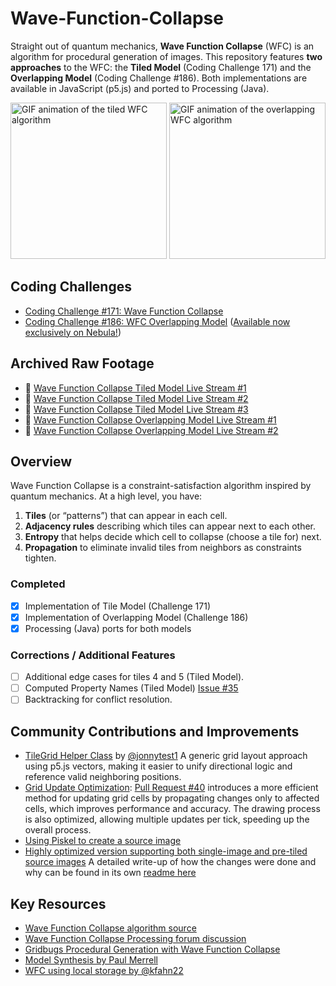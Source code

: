 # Wave-Function-Collapse

Straight out of quantum mechanics, **Wave Function Collapse** (WFC) is an algorithm for procedural generation of images. This repository features **two approaches** to the WFC: the **Tiled Model** (Coding Challenge 171) and the **Overlapping Model** (Coding Challenge #186). Both implementations are available in JavaScript (p5.js) and ported to Processing (Java).

<img src="gifs/wfc_tiled.gif" alt="GIF animation of the tiled WFC algorithm" height="250"> <img src="gifs/wfc_overlapping.gif" alt="GIF animation of the overlapping WFC algorithm" height="250">

## Coding Challenges

- [Coding Challenge #171: Wave Function Collapse](https://thecodingtrain.com/challenges/171-wave-function-collapse)
- [Coding Challenge #186: WFC Overlapping Model](https://thecodingtrain.com/challenges/186-wfc-overlapping-model) ([Available now exclusively on Nebula!](https://nebula.tv/videos/codingtrain-coding-challenge-186-wave-function-collapse))

## Archived Raw Footage

- 🔴 [Wave Function Collapse Tiled Model Live Stream #1](https://youtu.be/6Vag7NJUjJo)
- 🔴 [Wave Function Collapse Tiled Model Live Stream #2](https://youtu.be/FGmB5ZHhhiA)
- 🔴 [Wave Function Collapse Tiled Model Live Stream #3](https://youtu.be/QvoTSl60Y88)
- 🔴 [Wave Function Collapse Overlapping Model Live Stream #1](https://youtube.com/live/gwFBEUwjcGE)
- 🔴 [Wave Function Collapse Overlapping Model Live Stream #2](https://youtube.com/live/JJX_yaenzCs)

## Overview

Wave Function Collapse is a constraint-satisfaction algorithm inspired by quantum mechanics. At a high level, you have:

1. **Tiles** (or “patterns”) that can appear in each cell.
2. **Adjacency rules** describing which tiles can appear next to each other.
3. **Entropy** that helps decide which cell to collapse (choose a tile for) next.
4. **Propagation** to eliminate invalid tiles from neighbors as constraints tighten.

### Completed

- [x] Implementation of Tile Model (Challenge 171)
- [x] Implementation of Overlapping Model (Challenge 186)
- [x] Processing (Java) ports for both models

### Corrections / Additional Features

- [ ] Additional edge cases for tiles 4 and 5 (Tiled Model).
- [ ] Computed Property Names (Tiled Model) [Issue #35](https://github.com/CodingTrain/Wave-Function-Collapse/issues/35)
- [ ] Backtracking for conflict resolution.

## Community Contributions and Improvements

- [TileGrid Helper Class](https://github.com/jonnytest1/Wave-Function-Collapse/tree/main) by [@jonnytest1](https://github.com/jonnytest1) A generic grid layout approach using p5.js vectors, making it easier to unify directional logic and reference valid neighboring positions.
- [Grid Update Optimization](https://github.com/gverger/Wave-Function-Collapse/tree/optim-updates): [Pull Request #40](https://github.com/CodingTrain/Wave-Function-Collapse/pull/40) introduces a more efficient method for updating grid cells by propagating changes only to affected cells, which improves performance and accuracy. The drawing process is also optimized, allowing multiple updates per tick, speeding up the overall process.
- [Using Piskel to create a source image](https://github.com/kfahn22/Wave-Function-Collapse/wiki/Creating-a-source-image-for-the-WFC-%E2%80%90-overlapping-model)
- [Highly optimized version supporting both single-image and pre-tiled source images](https://github.com/pierrebai/Wave-Function-Collapse)
  A detailed write-up of how the changes were done and why can be found in its own
  [readme here](https://github.com/pierrebai/Wave-Function-Collapse/tree/main/p5js/hybrid-model/README.md)


## Key Resources

- [Wave Function Collapse algorithm source](https://github.com/mxgmn/WaveFunctionCollapse)
- [Wave Function Collapse Processing forum discussion](https://discourse.processing.org/t/wave-collapse-function-algorithm-in-processing/12983)
- [Gridbugs Procedural Generation with Wave Function Collapse](https://www.gridbugs.org/wave-function-collapse/)
- [Model Synthesis by Paul Merrell](https://paulmerrell.org/model-synthesis/)
- [WFC using local storage by @kfahn22](https://editor.p5js.org/kfahn/full/iNUF-Lgdf)
